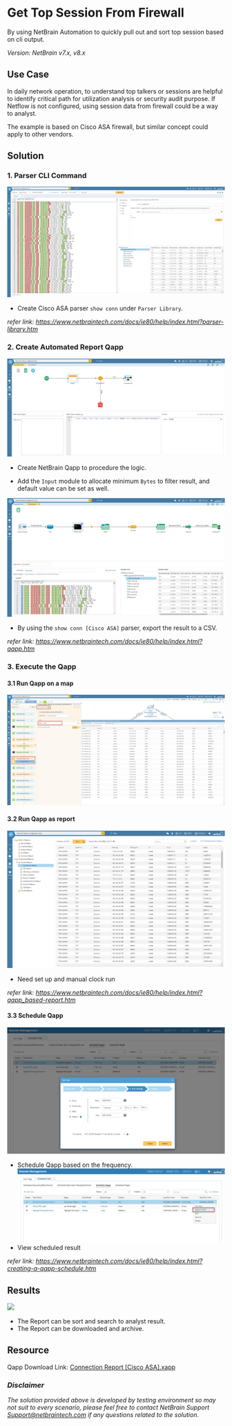 # Get Top Session From Firewall
By using NetBrain Automation to quickly pull out and sort top session based on cli output.

*Version: NetBrain v7.x, v8.x*

## Use Case

In daily network operation, to understand top talkers or sessions are helpful to identify critical path for utilization analysis or security audit purpose. If Netflow is not configured, using session data from firewall could be a way to analyst.

The example is based on Cisco ASA firewall, but similar concept could apply to other vendors.

## Solution

### 1. Parser CLI Command
![](images/show_conn_parser.png)
* Create Cisco ASA parser `show conn` under `Parser Library`.

*refer link: https://www.netbraintech.com/docs/ie80/help/index.html?parser-library.htm*

### 2. Create Automated Report Qapp
![](images/execution_flow.png)
* Create NetBrain Qapp to procedure the logic.

* Add the `Input` module to allocate minimum `Bytes` to filter result, and default value can be set as well.

![](images/canvas.png)
* By using the `show conn [Cisco ASA]` parser, export the result to a CSV.

*refer link: https://www.netbraintech.com/docs/ie80/help/index.html?qapp.htm*

### 3. Execute the Qapp
#### 3.1 Run Qapp on a map
![](images/run_on_demand.png)

#### 3.2 Run Qapp as report
![](images/report.png)
* Need set up and manual clock run

*refer link: https://www.netbraintech.com/docs/ie80/help/index.html?qapp_based-report.htm*
#### 3.3 Schedule Qapp 
![](images/schedule01.png)
* Schedule Qapp based on the frequency.
![](images/schedule02.png)
* View scheduled result

*refer link: https://www.netbraintech.com/docs/ie80/help/index.html?creating-a-qapp-schedule.htm*

## Results

![](images/report.gif)
* The Report can be sort and search to analyst result.
* The Report can be downloaded and archive.


## Resource
Qapp Download Link: [Connection Report [Cisco ASA].xapp]()

### *Disclaimer*
*The solution provided above is developed by testing environment so may not suit to every scenario, please feel free to contact NetBrain Support <Support@netbraintech.com> if any questions related to the solution.* 